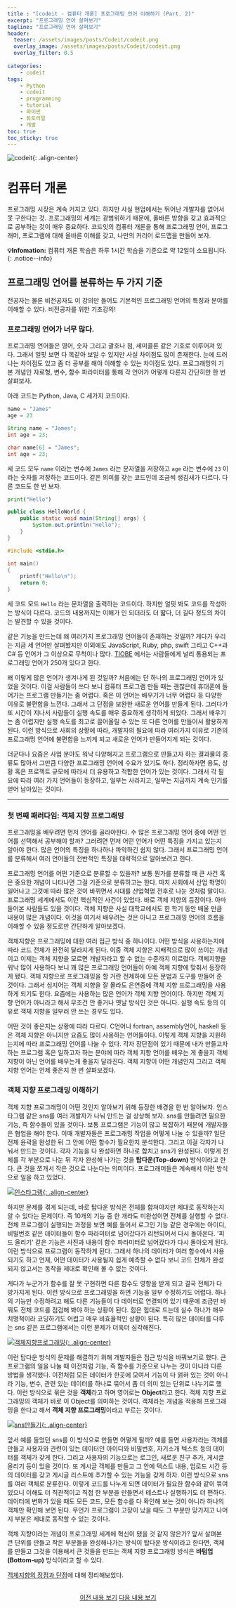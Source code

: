 ```yaml
---
title : "[codeit - 컴퓨터 개론] 프로그래밍 언어 이해하기 (Part. 2)"
excerpt: "프로그래밍 언어 살펴보기"
tagline: "프로그래밍 언어 살펴보기"
header:
  teaser: /assets/images/posts/Codeit/codeit.png
  overlay_image: /assets/images/posts/Codeit/codeit.png
  overlay_filter: 0.5
  
categories:
    - codeit
tags:
    - Python
    - codeit
    - programming
    - tutorial
    - 파이썬
    - 튜토리얼
    - 개발
toc: true
toc_sticky: true
---
```


![codeit](/assets/images/posts/Codeit/codeit.png){: .align-center}

# 컴퓨터 개론

프로그래밍 시장은 계속 커지고 있다. 하지만 사실 현업에서는 뛰어난 개발자를 없어서 못 구한다는 것. 프로그래밍의 세계는 광범위하기 때문에, 올바른 방향을 갖고 효과적으로 공부하는 것이 매우 중요하다. 코드잇의 컴퓨터 개론을 통해 프로그래밍 언어, 프로그래머, 프로그램에 대해 올바른 이해를 갖고, 나만의 커리어 로드맵을 만들어 보자.

**💡Infomation:**
컴퓨터 개론 학습은 하루 1시간 학습을 기준으로 약 12일이 소요됩니다.
{: .notice--info}

## 프로그래밍 언어를 분류하는 두 가지 기준

전공자는 물론 비전공자도 이 강의만 들어도 기본적인 프로그래밍 언어의 특징과 분야를 이해할 수 있다. 비전공자를 위한 기초강의!

### 프로그래밍 언어가 너무 많다.

프로그래밍 언어들은 영어, 숫자 그리고 괄호나 점, 세미콜론 같은 기호로 이루어져 있다. 그래서 얼핏 보면 다 똑같아 보일 수 있지만 사실 차이점도 많이 존재한다. 눈에 드러나는 차이점도 있고 좀 더 공부를 해야 이해할 수 있는 차이점도 있다. 프로그래밍의 기본 개념인 자료형, 변수, 함수 파라미터를 통해 각 언어가 어떻게 다른지 간단히만 한 번 살펴보자.

아래 코드는 Python, Java, C 세가지 코드이다.

```python
name = "James"
age = 23
```

```java
String name = "James";
int age = 23;
```

```c
char name[6] = "James";
int age = 23;
```

세 코드 모두 `name` 이라는 변수에 `James` 라는 문자열을 저장하고 `age` 라는 변수에 `23` 이라는 숫자를 저장하는 코드이다. 같은 의미를 갖는 코드인데 조금씩 생김새가 다르다. 다른 코드도 한 번 보자.

```python
print("Hello")
```

```java
public class HelloWorld {
    public static void main(String[] args) {
        System.out.println("Hello");
    }
}
```

```c
#include <stdio.h>

int main()
{
    printf("Hello\n");
    return 0;
}
```

세 코드 모드 `Hello` 라는 문자열을 출력하는 코드이다. 하지만 얼핏 봐도 코드를 작성하는 방식이 다르다. 코드의 내용까지는 이해가 인 되더라도 더 딻다, 더 길다 정도의 차이는 발견할 수 있을 것이다.

같은 기능을 만드는데 왜 여러가지 프로그래밍 언어들이 존재하는 것일까? 게다가 우리는 지금 세 언어만 살펴봤지만 이외에도 JavaScript, Ruby, php, swift 그리고 C++과 C# 등 언어가 그 이상으로 무척이나 많다. [TIOBE](https://www.tiobe.com/tiobe-index/) 에서는 사람들에게 널리 통용되는 프로그래밍 언어가 250개 있다고 한다.

왜 이렇게 많은 언어가 생겨나게 된 것일까? 처음에는 단 하나의 프로그래밍 언어가 있었을 것이다. 이걸 사람들이 쓰다 보니 컴퓨터 프로그램 만들 때는 괜찮은데 휴대폰에 들어가는 프로그램 만들기는 좀 어렵다. 혹은 이 언어는 배우기가 너무 어렵다 등 다양한 이유로 불편함을 느낀다. 그래서 그 단점을 보완한 새로운 언어를 만들게 된다. 그러다가 또 시간이 지나서 사람들이 실행 속도를 매우 중요하게 생각하게 되었다. 그래서 배우기는 좀 어렵지만 실행 속도를 최고로 끌어올릴 수 있는 또 다른 언어를 만들어서 활용하게 된다. 이런 방식으로 사회의 상황에 따라, 개발자의 필요에 따라 여러가지 이유로 기존의 프로그래밍 언어에 불편함을 느끼게 되고 새로운 언어가 만들어지게 되는 것이다.

더군다나 요즘은 사업 분야도 워낙 다양해지고 프로그램으로 만들고자 하는 결과물의 종류도 많아서 그만큼 다양한 프로그래밍 언어에 수요가 있기도 하다. 정리하자면 용도, 상황 혹은 프로젝트 규모에 따라서 더 유용하고 적합한 언어가 있는 것이다. 그래서 각 필요에 따라 여러 가지 언어들이 등장하고, 일부는 사라지고, 일부는 지금까지 계속 인기를 얻어 남아있는 것이다.

---

### 첫 번째 패러다임: 객체 지향 프로그래밍

프로그래밍을 배우려면 먼저 언어를 골라야한다. 수 많은 프로그래밍 언어 중에 어떤 언어를 선택해서 공부해야 할까? 그러려면 먼저 어떤 언어가 어떤 특징을 가지고 있는지 알아야 한다. 많은 언어의 특징을 하나하나 파악하긴 쉽지 않다. 그래서 프로그래밍 언어를 분류해서 여러 언어들의 전반적인 특징을 대략적으로 알아보려고 한다.

프로그래밍 언어를 어떤 기준으로 분류할 수 있을까? 보통 뭔가를 분류할 때 큰 사건 혹은 중요한 개념이 나타나면 그걸 기준으로 분류하고는 한다. 마치 사회에서 산업 혁명이 일어나고 그것에 따라 많은 것이 바뀌면서 시대를 산업혁명 전후로 나눈 것처럼 말이다. 프로그래밍 세계에서도 이런 핵심적인 사건이 있었다. 바로 객체 지향의 등장이다. 아마 들어본 사람들도 있을 것이다. 객체 지향은 사실 대학교에서도 한 학기 동안 배울 만큼 내용이 많은 개념이다. 이것을 여기서 배우려는 것은 아니고 프로그래밍 언어의 흐름을 이해할 수 있을 정도로만 간단하게 알아보겠다.

객체지향은 프로그래밍에 대한 여러 접근 방식 중 하나이다. 어떤 방식을 사용하는지에 따라 코드 전체가 완전히 달라지게 된다. 이중 객체 지향은 지배적으로 많이 쓰이는 개념이고 이제는 객체 지향을 모르면 개발자라고 할 수 없는 수준까지 이르렀다. 객체지향을 워낙 많이 사용하다 보니 꽤 많은 프로그래밍 언어들이 아예 객체 지향에 맞춰서 등장하게 됐다. 객체 지향으로 프로그래밍을 할 거란 전제하에 모든 문법과 도구를 만들어 준 것이다. 그래서 심지어는 객체 지향을 잘 몰라도 은연중에 객체 지향 프로그래밍을 사용하게 되기도 한다. 요즘에는 사용하는 많은 언어가 객체 지향 언어이다. 하지만 객체 지향 언어가 아니라고 해서 무조건 안 좋거나 옛날 방식인 것은 아니다. 실행 속도 등의 이유로 객체 지향을 일부러 안 쓰는 경우도 있다. 

어떤 것이 좋은지는 상황에 따라 다르다. C언어나 fortran, assembly언어, haskell 등은 객체 지향은 아니지만 요즘도 많이 사용하는 언어들이다. 이렇게 객체 지향을 지원하는지에 따라 프로그래밍 언어를 나눌 수 있다. 각자 장단점이 있기 때문에 내가 만들고자 하는 프로그램 혹은 일하고자 하는 분야에 따라 객체 지향 언어를 배우는 게 좋을지 객체 지향이 아닌 언어를 배우는게 좋을지 달라진다. 객체 지향이 어떤 개념인지 그리고 객체 지향 언어는 언제 좋은지 한 번 살펴보겠다.

### 객체 지향 프로그래밍 이해하기

객체 지향 프로그래밍이 어떤 것인지 알아보기 위해 등장한 배경을 한 번 알아보자. 인스타그램 같은 sns를 여러 개발자가 나눠 만드는 걸 상상해 보자. sns를 만들려면 필요한 기능, 즉 함수들이 있을 것이다. 보통 프로그램은 기능이 많고 복잡하기 때문에 개발자들은 협업을 해야 한다. 이때 개발자들은 프로그래밍 작업을 어떻게 나눌 수 있을까?
일단 전체 윤곽을 완성한 뒤 그 안에 어떤 함수가 필요한지 분석한다. 그리고 이걸 각자가 나눠서 만드는 것이다. 각자 기능을 다 완성하면 하나로 합치고 sns가 완성된다. 이렇게 전체를 각 부분으로 나눈 뒤 각자 완성해 나가는 것을 **탑다운(Top-down)** 방식이라고 한다. 큰 것을 쪼개서 작은 것으로 나눈다는 의미이다. 프로그래머들은 계속해서 이런 방식으로 일을 하고 있었다.

[![인스타그램](/assets/images/posts/Codeit/2020-12-26-4/1.png){: .align-center}](/assets/images/posts/Codeit/2020-12-26-4/1.png)

하지만 문제를 겪게 되는데, 바로 탑다운 방식은 전체를 합쳐야지만 제대로 동작하는지 알 수 있다는 문제이다. 즉 10개의 기능 중 한 개라도 미완성이면 전체를 실행할 수 없다. 전체 프로그램이 실행되는 과정을 보면 예를 들어서 로그인 기능 같은 경우에는 아이디, 비밀번호 같은 데이터들이 함수 파라미터로 넘어갔다가 리턴되어서 다시 돌아온다. '피드 올리기' 같은 기능은 사진과 내용이 함수 파라미터로 넘어갔다가 다시 돌아오게 된다. 이런 방식으로 프로그램이 동작하게 된다. 그래서 하나의 데이터가 여러 함수에서 사용되기도 하고 언제, 어떤 데이터가 사용될지 쉽게 예측할 수 없다 보니 코드 전체가 완성되지 않고서는 동작을 제대로 확인해 볼 수 없는 것이다.

게다가 누군가가 함수를 잘 못 구현하면 다른 함수도 영향을 받게 되고 결국 전체가 다 망가지게 된다. 이런 방식으로 프로그래밍을 하면 기능을 일부 수정하기도 어렵다. 하나의 기능만 수정하려고 해도 다른 기능들이 다 데이터로 연결되어 있기 때문에 조금만 바꿔도 전체 코드를 점검해 봐야 하는 상황이 된다. 힘은 힘대로 드는데 실수 하나가 매우 치명적이라 코딩하기도 어렵고 매우 비효율적인 상황이 된다. 특히 많은 데이터를 다루는 sns 같은 프로그램에서는 이런 문제가 더욱더 심각해진다.

[![객체지향프로그래밍](/assets/images/posts/Codeit/2020-12-26-4/2.png){: .align-center}](/assets/images/posts/Codeit/2020-12-26-4/2.png)

이런 탑다운 방식의 문제를 해결하기 위해 개발자들은 접근 방식을 바꿔보기로 했다. 큰 프로그램의 일을 나눌 때 이전처럼 기능, 즉 함수를 기준으로 나누는 것이 아니라 다른 방법을 생각했다. 이전처럼 모든 데이터가 한곳에 모여서 기능이 다 얽혀 있는 것이 아니라 기능, 변수, 관련 있는 데이터를 하나로 묶어서 좀 더 의미 있는 단위로 나누기로 했다. 이런 방식으로 묶은 것을 **객체**라고 하며 영어로는 **Object**라고 한다. 객체 지향 프로그래밍의 객체가 바로 이 Object를 의미하는 것이다. 객체라는 개념을 적용해 프로그래밍을 한다고 해서 **객체 지향 프로그래밍**이라고 부르는 것이다.

[![sns만들기](/assets/images/posts/Codeit/2020-12-26-4/3.png){: .align-center}](/assets/images/posts/Codeit/2020-12-26-4/3.png)

앞서 예를 들었던 sns를 이 방식으로 만들면 어떻게 될까? 예를 들면 사용자라는 객체를 만들고 사용자와 관련이 있는 데이터인 아이디와 비밀번호, 자기소개 텍스트 등의 데이터를 객체가 갖게 한다. 그리고 사용자의 기능으로는 로그인, 새로운 친구 추가, 게시글 올리기 등이 있을 것이다. 또 게시글 객체를 만들고 그 안에 텍스트 내용, 업로드 시간 등의 데이터를 갖고 게시글 리스트에 추가할 수 있는 기능을 갖게 하자. 이런 방식으로 sns를 여러 객체로 분류한다. 이렇게 코드를 나누게 되면 데이터가 필요한 함수와 같이 묶여 있으니 이해도 더 직관적이고 직접 한 부분을 만들면서 테스트나 실행하기도 더 편하다. 데이터에 변화가 있을 때도 모든 코드, 모든 함수를 다 확인해 보는 것이 아니라 하나의 객체만 확인해 보면 된다. 무언가 프로그램이 고장이 났을 때도 그 부분만 망가지고 나머지 부분은 제대로 동작할 수 있는 것이다.

객체 지향이라는 개념이 프로그래밍 세계에 혁신이 됐을 것 같지 않은가? 앞서 살펴본 큰 단위를 만들고 작은 부분들을 완성해나가는 방식이 탑다운 방식이라고 한다면, 객체를 만들고 그것을 이용해서 큰 것들을 만드는 객체 지향 프로그래밍 방식은 **바텀업(Bottom-up)** 방식이라고 할 수 있다.

[객체지향의 장점과 단점](https://sanghyuk.dev/development/2/)에 대해 정리해보았다.

<br/>
<center>
<a href="https://sanghyuk.dev/codeit/3/" class="btn btn--info">이전 내용 보기</a>
<a href="https://sanghyuk.dev/codeit/5/" class="btn btn--info">다음 내용 보기</a>
</center>